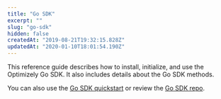 ```yaml
---
title: "Go SDK"
excerpt: ""
slug: "go-sdk"
hidden: false
createdAt: "2019-08-21T19:32:15.828Z"
updatedAt: "2020-01-10T18:01:54.190Z"
---
```

This reference guide describes how to install, initialize, and use the Optimizely Go SDK. It also includes details about the Go SDK methods.

You can also use the [Go SDK quickstart](doc:go) or review the [Go SDK repo](https://github.com/WolffunGame/experiment).